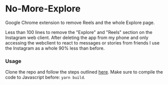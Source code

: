 # No-More-Explore
Google Chrome extension to remove Reels and the whole Explore page.

Less than 100 lines to remove the "Explore" and "Reels" section on the Instagram web client. After deleting the app from my phone and only accessing 
the webclient to react to messages or stories from friends I use the Instagram as a whole 90% less than before.

### Usage

Clone the repo and follow the steps outlined [here](https://developer.chrome.com/docs/extensions/mv3/getstarted/development-basics/#load-unpacked).
Make sure to compile the code to Javascript before: ```yarn build```.
